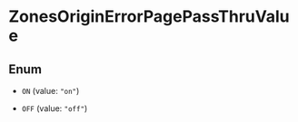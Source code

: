 

# ZonesOriginErrorPagePassThruValue

## Enum


* `ON` (value: `"on"`)

* `OFF` (value: `"off"`)



